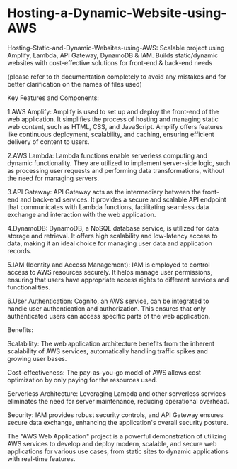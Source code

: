 # Hosting-a-Dynamic-Website-using-AWS
Hosting-Static-and-Dynamic-Websites-using-AWS: Scalable project using Amplify, Lambda, API Gateway, DynamoDB & IAM. Builds static/dynamic websites with cost-effective solutions for front-end & back-end needs

(please refer to th documentation completely to avoid any mistakes and for better clarification on the names of files used)

Key Features and Components:

1.AWS Amplify: Amplify is used to set up and deploy the front-end of the web application. It simplifies the process of hosting and managing static web content, such as HTML, CSS, and JavaScript. Amplify offers features like continuous deployment, scalability, and caching, ensuring efficient delivery of content to users.

2.AWS Lambda: Lambda functions enable serverless computing and dynamic functionality. They are utilized to implement server-side logic, such as processing user requests and performing data transformations, without the need for managing servers.

3.API Gateway: API Gateway acts as the intermediary between the front-end and back-end services. It provides a secure and scalable API endpoint that communicates with Lambda functions, facilitating seamless data exchange and interaction with the web application.

4.DynamoDB: DynamoDB, a NoSQL database service, is utilized for data storage and retrieval. It offers high scalability and low-latency access to data, making it an ideal choice for managing user data and application records.

5.IAM (Identity and Access Management): IAM is employed to control access to AWS resources securely. It helps manage user permissions, ensuring that users have appropriate access rights to different services and functionalities.

6.User Authentication: Cognito, an AWS service, can be integrated to handle user authentication and authorization. This ensures that only authenticated users can access specific parts of the web application.

Benefits:

Scalability: The web application architecture benefits from the inherent scalability of AWS services, automatically handling traffic spikes and growing user bases.

Cost-effectiveness: The pay-as-you-go model of AWS allows cost optimization by only paying for the resources used.

Serverless Architecture: Leveraging Lambda and other serverless services eliminates the need for server maintenance, reducing operational overhead.

Security: IAM provides robust security controls, and API Gateway ensures secure data exchange, enhancing the application's overall security posture.

The "AWS Web Application" project is a powerful demonstration of utilizing AWS services to develop and deploy modern, scalable, and secure web applications for various use cases, from static sites to dynamic applications with real-time features.
